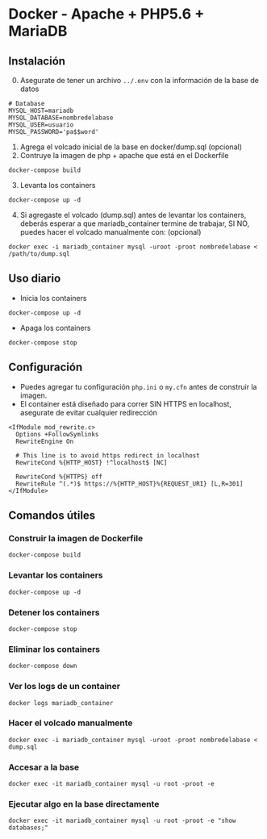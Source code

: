 # Docker - Apache + PHP5.6 + MariaDB
## Instalación

0. Asegurate de tener un archivo `../.env` con la información de la base de datos
```
# Database
MYSQL_HOST=mariadb
MYSQL_DATABASE=nombredelabase 
MYSQL_USER=usuario
MYSQL_PASSWORD='pa$$word'
```
1. Agrega el volcado inicial de la base en docker/dump.sql (opcional)
2. Contruye la imagen de php + apache que está en el Dockerfile
```
docker-compose build 
```
3. Levanta los containers

```
docker-compose up -d
```
4. Si agregaste el volcado (dump.sql) antes de levantar los containers, deberás esperar a que mariadb_container termine de trabajar, SI NO, puedes hacer el volcado manualmente con: (opcional)
```
docker exec -i mariadb_container mysql -uroot -proot nombredelabase < /path/to/dump.sql
```

## Uso diario
- Inicia los containers
```
docker-compose up -d
```
- Apaga los containers
```
docker-compose stop
```

## Configuración
- Puedes agregar tu configuración `php.ini` o `my.cfn` antes de construir la imagen.
- El container está diseñado para correr SIN HTTPS en localhost, asegurate de evitar cualquier redirección
```
<IfModule mod_rewrite.c>
  Options +FollowSymlinks
  RewriteEngine On 

  # This line is to avoid https redirect in localhost
  RewriteCond %{HTTP_HOST} !^localhost$ [NC]

  RewriteCond %{HTTPS} off
  RewriteRule ^(.*)$ https://%{HTTP_HOST}%{REQUEST_URI} [L,R=301]
</IfModule>
```

## Comandos útiles
### Construir la imagen de Dockerfile
`docker-compose build`

### Levantar los containers
`docker-compose up -d`

### Detener los containers
`docker-compose stop`

### Eliminar los containers
`docker-compose down`

### Ver los logs de un container
`docker logs mariadb_container`

### Hacer el volcado manualmente
`docker exec -i mariadb_container mysql -uroot -proot nombredelabase < dump.sql`

### Accesar a la base
`docker exec -it mariadb_container mysql -u root -proot -e`

### Ejecutar algo en la base directamente
`docker exec -it mariadb_container mysql -u root -proot -e "show databases;"`